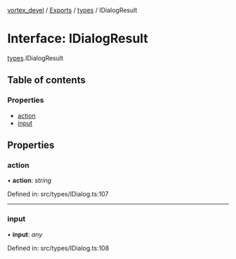 [vortex_devel](../README.md) / [Exports](../modules.md) / [types](../modules/types.md) / IDialogResult

# Interface: IDialogResult

[types](../modules/types.md).IDialogResult

## Table of contents

### Properties

- [action](types.idialogresult.md#action)
- [input](types.idialogresult.md#input)

## Properties

### action

• **action**: *string*

Defined in: src/types/IDialog.ts:107

___

### input

• **input**: *any*

Defined in: src/types/IDialog.ts:108
